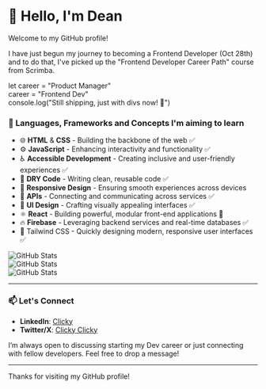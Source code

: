 # 👋 Hello, I'm Dean

Welcome to my GitHub profile! 

I have just begun my journey to becoming a Frontend Developer (Oct 28th) and to do that, I've picked up the "Frontend Developer Career Path" course from Scrimba.

let career = "Product Manager" <br>
career = "Frontend Dev"  
console.log("Still shipping, just with divs now! 🚀")

### 🌱 Languages, Frameworks and Concepts I'm aiming to learn

- 🌐 **HTML** & **CSS** - Building the backbone of the web ✅
- ⚙️ **JavaScript** - Enhancing interactivity and functionality ✅
- ♿ **Accessible Development** - Creating inclusive and user-friendly experiences ✅
- 🔄 **DRY Code** - Writing clean, reusable code ✅
- 📱 **Responsive Design** - Ensuring smooth experiences across devices 
- 🔌 **APIs** - Connecting and communicating across services ✅
- 🎨 **UI Design** - Crafting visually appealing interfaces ✅
- ⚛️ **React** - Building powerful, modular front-end applications 🔄
- 🔥 **Firebase** - Leveraging backend services and real-time databases ✅
- 🎨 Tailwind CSS - Quickly designing modern, responsive user interfaces ✅

![GitHub Stats](https://github-readme-streak-stats.herokuapp.com/?user=Kynjii&theme=chartreuse-dark&hide_border=true)<br>
![GitHub Stats](https://github-readme-stats.vercel.app/api?username=Kynjii&theme=chartreuse-dark&show_icons=true&hide_border=true&count_private=true)<br>
![GitHub Stats](https://github-readme-stats.vercel.app/api/top-langs/?username=Kynjii&theme=chartreuse-dark&show_icons=true&hide_border=true&layout=compact)

---

### 📫 Let's Connect
- **LinkedIn**: [Clicky](https://linkedin.com/in/deanburrowscm)
- **Twitter/X**: [Clicky Clicky](https://x.com/Dean_the_dev)

I’m always open to discussing starting my Dev career or just connecting with fellow developers. Feel free to drop a message!

---

Thanks for visiting my GitHub profile!
